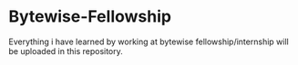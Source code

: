# Bytewise-Fellowship
Everything i have learned by working at bytewise fellowship/internship will be uploaded in this repository.
